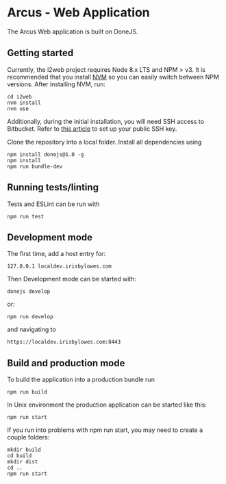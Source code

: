 # Arcus - Web Application

The Arcus Web application is built on DoneJS.

## Getting started

Currently, the i2web project requires Node 8.x LTS and NPM > v3. It is recommended that you install [NVM](https://github.com/creationix/nvm) so you can easily switch between NPM versions. After installing NVM, run:

```
cd i2web
nvm install
nvm use
```

Additionally, during the initial installation, you will need SSH access to Bitbucket. Refer to [this article](https://confluence.atlassian.com/bitbucket/set-up-ssh-for-git-728138079.html) to set up your public SSH key.

Clone the repository into a local folder. Install all dependencies using

```
npm install donejs@1.0 -g
npm install
npm run bundle-dev
```

## Running tests/linting

Tests and ESLint can be run with

```
npm run test
```

## Development mode

The first time, add a host entry for:

```
127.0.0.1 localdev.irisbylowes.com
```

Then Development mode can be started with:

```
donejs develop
```
or:
```
npm run develop
```

and navigating to

```
https://localdev.irisbylowes.com:8443
```

## Build and production mode

To build the application into a production bundle run

```
npm run build
```

In Unix environment the production application can be started like this:

```
npm run start
```

If you run into problems with npm run start, you may need to create a couple folders:
```
mkdir build
cd build
mkdir dist
cd ..
npm run start
```
